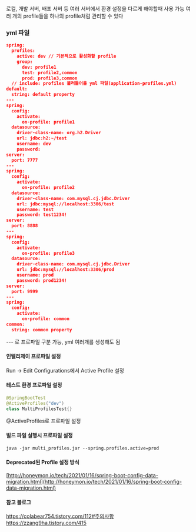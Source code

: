 로컬, 개발 서버, 배포 서버 등 여러 서버에서 환경 설정을 다르게 해야할때 사용 가능
여러 개의 profile들을 하나의 profile처럼 관리할 수 있다
### yml 파일

```json
spring:
  profiles:
    active: dev // 기본적으로 활성화할 profile
    group:
      dev: profile1
      test: profile2,common
      prod: profile3,common
  // include: profiles 불러들어올 yml 파일(application-profiles.yml)
default:
  string: default property
---
spring:
  config:
    activate:
      on-profile: profile1
  datasource:
    driver-class-name: org.h2.Driver
    url: jdbc:h2:~/test
    username: dev
    password:
server:
  port: 7777
---
spring:
  config:
    activate:
      on-profile: profile2
  datasource:
    driver-class-name: com.mysql.cj.jdbc.Driver
    url: jdbc:mysql://localhost:3306/test
    username: test
    password: test1234!
server:
  port: 8888
---
spring:
  config:
    activate:
      on-profile: profile3
  datasource:
    driver-class-name: com.mysql.cj.jdbc.Driver
    url: jdbc:mysql://localhost:3306/prod
    username: prod
    password: prod1234!
server:
  port: 9999
---
spring:
  config:
    activate:
      on-profile: common
common:
  string: common property
```
--- 로 프로파일 구분 가능, yml 여러개를 생성해도 됨
#### 인텔리제이 프로파일 설정
Run → Edit Configurations에서 Active Profile 설정
#### 테스트 환경 프로파일 설정
```java
@SpringBootTest
@ActiveProfiles("dev")
class MultiProfilesTest{}
```
@ActiveProfiles로 프로파일 설정
#### 빌드 파일 실행시 프로파일 설정
```
java -jar multi_profiles.jar --spring.profiles.active=prod
```
#### Deprecated된 Profile 설정 방식
[http://honeymon.io/tech/2021/01/16/spring-boot-config-data-migration.html](http://honeymon.io/tech/2021/01/16/spring-boot-config-data-migration.html)
#### 참고 블로그
https://colabear754.tistory.com/112#주의사항
https://zzang9ha.tistory.com/415